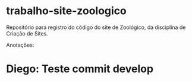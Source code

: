 # trabalho-site-zoologico
Repositório para registro do código do site de Zoológico, da disciplina de Criação de Sites.

Anotações:
# Diego: Teste commit develop